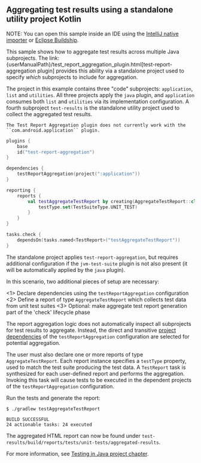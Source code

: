 ## Aggregating test results using a standalone utility project Kotlin


NOTE: You can open this sample inside an IDE using the [IntelliJ native importer](https://www.jetbrains.com/help/idea/gradle.html#gradle_import_project_start) or [Eclipse Buildship](https://projects.eclipse.org/projects/tools.buildship).

This sample shows how to aggregate test results across multiple Java subprojects.  The link:{userManualPath}/test_report_aggregation_plugin.html[test-report-aggregation plugin] provides this ability via a standalone project used to specify _which_ subprojects to include for aggregation.

The project in this example contains three "code" subprojects: `application`, `list` and `utilities`.  All three projects apply the `java` plugin, and `application` consumes both `list` and `utilities` via its implementation configuration.  A fourth subproject `test-results` is the standalone utility project used to collect the aggregated test results.


```
The Test Report Aggregation plugin does not currently work with the ``com.android.application`` plugin.
```

```kotlin
plugins {
    base
    id("test-report-aggregation")
}

dependencies {
    testReportAggregation(project(":application")) 
}

reporting {
    reports {
        val testAggregateTestReport by creating(AggregateTestReport::class) { 
            testType.set(TestSuiteType.UNIT_TEST)
        }
    }
}

tasks.check {
    dependsOn(tasks.named<TestReport>("testAggregateTestReport")) 
}
```

The standalone project applies `test-report-aggregation`, but requires additional configuration if the `jvm-test-suite` plugin is not also present (it will be automatically applied by the `java` plugin).

In this scenario, two additional pieces of setup are necessary:

<1> Declare dependencies using the `testReportAggregation` configuration
<2> Define a report of type `AggregateTestReport` which collects test data from unit test suites
<3> Optional: make aggregate test report generation part of the 'check' lifecycle phase

The report aggregation logic does not automatically inspect all subprojects for test results to aggregate. Instead, the direct and transitive [project dependencies](https://docs.gradle.org/current/samples/declaring_dependencies.html#sub:project_dependencies) of the `testReportAggregation` configuration are selected for potential aggregation.

The user must also declare one or more reports of type `AggregateTestReport`.  Each report instance specifies a `testType` property, used to match the test suite producing the test data.  A `TestReport` task is synthesized for each user-defined report and performs the aggregation.  Invoking this task will cause tests to be executed in the dependent projects of the `testReportAggregation` configuration.

Run the tests and generate the report:

```
$ ./gradlew testAggregateTestReport
```

```
BUILD SUCCESSFUL
24 actionable tasks: 24 executed
```

The aggregated HTML report can now be found under `test-results/build/reports/tests/unit-tests/aggregated-results`.

For more information, see [Testing in Java project chapter](https://docs.gradle.org/current/userguide/java_testing.html).
